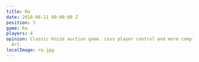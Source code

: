 ```yaml
---
title: Ra
date: 2018-08-21 00:00:00 Z
position: 3
game: Ra
players: 4
opinion: Classic Knize auction game. Less player control and more complex than Modern
  Art.
localImage: ra.jpg
---
```


